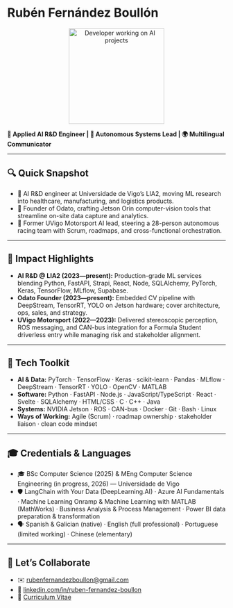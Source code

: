 # Rubén Fernández Boullón

<p align="center">
  <img src="https://media.giphy.com/media/qgQUggAC3Pfv687qPC/giphy.gif" width="220" alt="Developer working on AI projects" />
</p>

**🤖 Applied AI R&D Engineer | 🚗 Autonomous Systems Lead | 🌍 Multilingual Communicator**

---

## 🔍 Quick Snapshot

- 🚀 AI R&D engineer at Universidade de Vigo’s LIA2, moving ML research into healthcare, manufacturing, and logistics products.
- 🧠 Founder of Odato, crafting Jetson Orin computer-vision tools that streamline on-site data capture and analytics.
- 🏁 Former UVigo Motorsport AI lead, steering a 28-person autonomous racing team with Scrum, roadmaps, and cross-functional orchestration.

---

## 📌 Impact Highlights

- **AI R&D @ LIA2 (2023—present):** Production-grade ML services blending Python, FastAPI, Strapi, React, Node, SQLAlchemy, PyTorch, Keras, TensorFlow, MLflow, Supabase.
- **Odato Founder (2023—present):** Embedded CV pipeline with DeepStream, TensorRT, YOLO on Jetson hardware; cover architecture, ops, sales, and strategy.
- **UVigo Motorsport (2022—2023):** Delivered stereoscopic perception, ROS messaging, and CAN-bus integration for a Formula Student driverless entry while managing risk and stakeholder alignment.

---

## 🧰 Tech Toolkit

- **AI & Data:** PyTorch · TensorFlow · Keras · scikit-learn · Pandas · MLflow · DeepStream · TensorRT · YOLO · OpenCV · MATLAB
- **Software:** Python · FastAPI · Node.js · JavaScript/TypeScript · React · Svelte · SQLAlchemy · HTML/CSS · C · C++ · Java
- **Systems:** NVIDIA Jetson · ROS · CAN-bus · Docker · Git · Bash · Linux
- **Ways of Working:** Agile (Scrum) · roadmap ownership · stakeholder liaison · clean code mindset

---

## 🎓 Credentials & Languages

- 🎓 BSc Computer Science (2025) & MEng Computer Science Engineering (in progress, 2026) — Universidade de Vigo
- 🛡️ LangChain with Your Data (DeepLearning.AI) · Azure AI Fundamentals · Machine Learning Onramp & Machine Learning with MATLAB (MathWorks) · Business Analysis & Process Management · Power BI data preparation & transformation
- 🗣️ Spanish & Galician (native) · English (full professional) · Portuguese (limited working) · Chinese (elementary)

---

## 🤝 Let’s Collaborate

- ✉️ [rubenfernandezboullon@gmail.com](mailto:rubenfernandezboullon@gmail.com)
- 💼 [linkedin.com/in/ruben-fernandez-boullon](https://linkedin.com/in/ruben-fernandez-boullon)
- 📄 [Curriculum Vitae](https://docs.google.com/document/d/1WAWik3iBWd2njn6UatlVzyXvYXqiM-0NucHDX2UnpYk/edit?usp=sharing)
